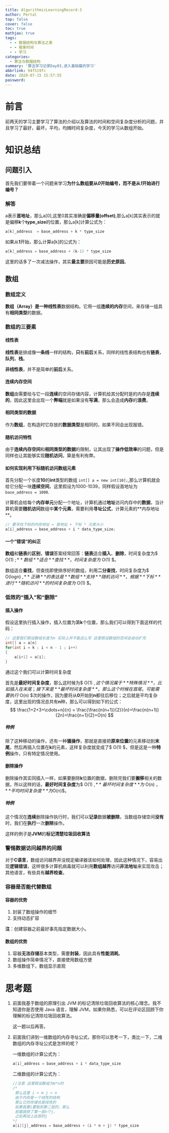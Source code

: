 ```yaml
---
title: AlgorithmicLearningRecord-3
author: Pertal
top: false
cover: false
toc: true
mathjax: true
tags:
  - - 数据结构与算法之美
  - - 极客时间
  - - 学习
categories:
  - 算法与数据结构
summary: '算法学习记录Day03,进入基础篇的学习'
abbrlink: 94f519fc
date: 2020-07-15 15:57:55
password:
---
```


# 前言

前两天的学习主要学习了算法的介绍以及算法的时间和空间复杂度分析的问题，并且学习了最好，最坏，平均，均摊时间复杂度，今天的学习从数组开始。

# 知识总结

## 问题引入

首先我们要带着一个问题来学习**为什么数组要从*0*开始编号，而不是从*1*开始进行编号？**

### 解答

a表示**首地址**，那么a[0],这里0其实准确是**偏移量(offset)**,那么a[k]其实表示的就是偏移**k**个**type_size**的位置，那么a[k]计算公式为：

```c
a[k]_address  = base_address + k * type_size	
```

如果从**1**开始，那么计算a[k]的公式为：

```c
a[k]_address = base_address + (k-1) * type_size
```

这里的话多了一次减法操作，其实**最主要**原因可能是**历史原因**。

## 数组

### 数组定义

**数组（Array）**是一种**线性表**数据结构。它用一组**连续的内存**空间，来存储一组具有**相同类型**的数据。

### 数组的三要素

#### 线性表

**线性表**是排成像**一条线**一样的结构，**只**有**前后**关系，同样的线性表结构也有**链表**，**队列**，**栈**。

**非线性表**，并不是简单的**前后**关系。

#### 连续内存空间

**数组**由需要给与它一段**连续**的空间存储内容，计算机给其分配时是的内存是**连续的**，因此这里会出现一个**弊端**就是如果没有**写满**，那么会造成**内存**的**浪费**。

#### 相同类型的数据

作为**数组**，在构造时它存放的**数据类型**是相同的，如果不同会出现报错。

#### 随机访问特性

由于**连续内存空间**和**相同类型的数据**的限制，让其出现了**操作低效率**的问题，但是同样也让其能够实现**随机访问**，算是有利有弊。

#### 如何实现利用下标随机访问数组元素

首先分配一个长度**10**的**int**类型的数组 `int[] a = new int[10];`,那么计算机就会给它分配一块**连续空间**，这里假设为1000-1039，同样假设首地址为`base_address = 1000`.

计算机会给每个**内存单元**分配一个地址，计算机通过**地址**访问内存中的**数据**，当计算机需要**随机访问**数组中**某个元素**，需要利用**寻址公式**，计算元素的**内存地址 **。

```c
// 要寻找下标的内存地址 = 首地址 + 下标 * 元素大小
a[i]_address = base_address + i * data_type_size;
```

#### 一个“错误“的纠正

**数组**和**链表**的**区别**，**错误**答案经常回答：**链表**适合**插入**、**删除**，时间复杂度为$ O(1) $;**数组**适合**查找**，时间复杂度为$ O(1) $。

数组适合**查找**，但查找即使排序好的数组，利用**二分查找**，时间复杂度为$ O(logn) $,**正确**的表达是**数组**支持**随机访问**，根据**下标**进行**随机访问**的时间复杂度为$ O(1) $。

### 低效的“插入”和“删除”

#### 插入操作

假设这里执行插入操作，插入位置为第**k**个位置，那么我们可以得到下面这样的代码：

```c
// 这里我们假设数组长度为n 实际上并不能这么写 这里假设数组的空间会自动扩充
int[] a = a[n]
for(int i = k ; i < n - 1 ; i++)  
{
	a[i+1] = a[i]; 
}

```

通过这个我们可以计算时间复杂度

首先是**最好时间复杂度**，那么这时候为$ O(1) $,这个情况属于**特殊情况**，比如插入在末尾；接下来是**最坏时间复杂度**，那么这个时候在首尾，可能需要执行$ O(n) $次的操作，因为要将从**0**开始到**n**都往后移位；之后就是平均复杂度，这里出现的情况总共有**n**种，那么可以得到如下的公式：
$$
\frac{1+2+3+\cdots+n}{n} = \frac{\frac{n(n+1)}{2}}{n}=\frac{n(n+1)}{2n}=\frac{n+1}{2}=O(n)
$$

##### 特例

除了这种移动的操作，还有一种**骚操作**，那就是直接把**原来位置**的元素移动到**末尾**，然后再插入位置在**k**的元素，这样复杂度就变成了$ O(1) $，但是这是一种**特例**操作，只有特定情况使用。

#### 删除操作

删除操作其实同插入一样，如果要删除**k**位置的数据，删除完我们要**搬移**相关的数据，所以这样的话，**最好时间复杂度**为$ O(1) $,**最坏时间复杂度**为$ O(n) $，**平均时间复杂度**为$O(n)$。

##### 特例

这个情况在**连续**删除操作执行时，我们可以**记录**数据**被删除**，当数组存储空间**没有**时，我们在**执行**一次**删除**操作。

这样的例子是**JVM**的**标记清楚垃圾回收算法**

### 警惕数据访问越界的问题

对于**C语言**，数组访问越界并没规定编译器该如何处理，因此这种情况下，容易出现**逻辑错误**，这样很多计算机病毒就可以利用**数组越界**访问**非法地址**来实现攻击；其他语言，有些具有**越界检查**。

### 容器是否能代替数组

#### 容器的优势

1. 封装了数组操作的细节
2. 支持动态扩容

**注**：创建容器之前最好事先指定数据大小。

#### 数组的优势

1. 容器**无法存储**基本类型，需要**封装**，因此具有**性能消耗**。
2. 数组操作简单情况下，直接使用数组方便
3. 多维数组下，数组显示直观

# 思考题

1. 前面我基于数组的原理引出 JVM 的标记清除垃圾回收算法的核心理念。我不知道你是否使用 Java 语言，理解 JVM，如果你熟悉，可以在评论区回顾下你理解的标记清除垃圾回收算法。

   这一题以后再答。

2. 前面我们讲到一维数组的内存寻址公式，那你可以思考一下，类比一下，二维数组的内存寻址公式是怎样的呢？

   一维数组的计算公式为：

   ```c
   a[i]_address = base_address + i * data_type_size
   ```

   二维数组的计算公式为：

   ```c
   //注意 这里假设数组为m*n的
   /*
   	那么这里 i < m j < n
   	由于内存是一个线性的结构
   	那么它的存储也是线性的
   	如果我要i要取到第二层的，那么
   	前面就排了第一层n个j，
   	之后再加上此层的j
   */
   a[i][j]_address = base_address + (i * n + j) * type_size
   ```

   